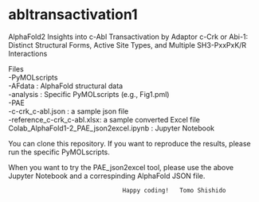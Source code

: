# abltransactivation1

AlphaFold2 Insights into c-Abl Transactivation by Adaptor c-Crk or Abi-1: Distinct Structural Forms, Active Site Types, and Multiple SH3-PxxPxK/R Interactions

Files  
-PyMOLscripts  
 -AFdata : AlphaFold structural data  
 -analysis : Specific PyMOLscripts (e.g., Fig1.pml)  
-PAE  
 -c-crk_c-abl.json : a sample json file  
 -reference_c-crk_c-abl.xlsx: a sample converted Excel file  
Colab_AlphaFold1-2_PAE_json2excel.ipynb : Jupyter Notebook

You can clone this repository. If you want to reproduce the results, please run the specific PyMOLscripts.

When you want to try the PAE_json2excel tool, please use the above Jupyter Notebook and a correspinding AlphaFold JSON file.

                                    Happy coding!   Tomo Shishido
